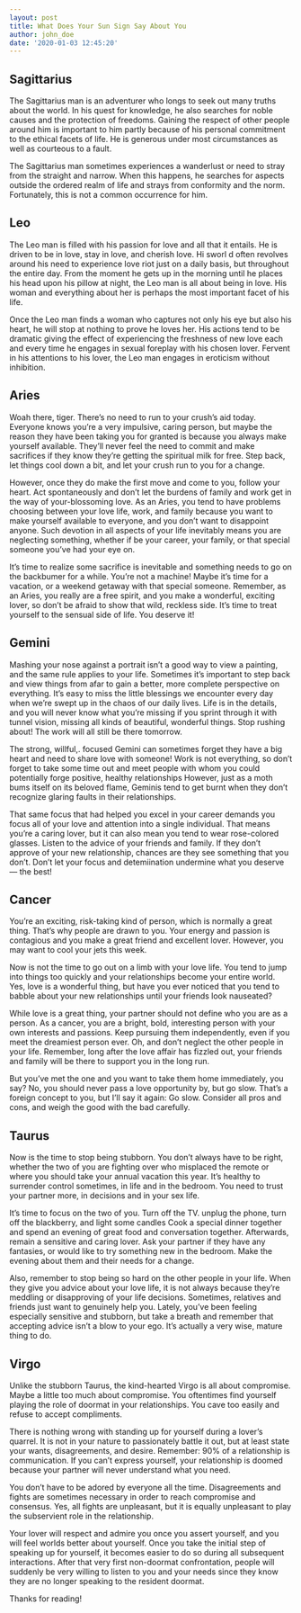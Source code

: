 ```yaml
---
layout: post
title: What Does Your Sun Sign Say About You
author: john_doe
date: '2020-01-03 12:45:20'
---
```

## Sagittarius

The Sagittarius man is an adventurer who longs to seek out many truths about the world. In his quest for knowledge, he also searches for noble causes and the protection of freedoms. Gaining the respect of other people around him is important to him partly because of his personal commitment to the ethical facets of life. He is generous under most circumstances as well as courteous to a fault.

The Sagittarius man sometimes experiences a wanderlust or need to stray from the straight and narrow. When this happens, he searches for aspects outside the ordered realm of life and strays from conformity and the norm. Fortunately, this is not a common occurrence for him.

## Leo

The Leo man is filled with his passion for love and all that it entails. He is driven to be in love, stay in love, and cherish love. Hi sworl d often revolves around his need to experience love riot just on a daily basis, but throughout the entire day. From the moment he gets up in the morning until he places his head upon his pillow at night, the Leo man is all about being in love. His woman and everything about her is perhaps the most important facet of his life.

Once the Leo man finds a woman who captures not only his eye but also his heart, he will stop at nothing to prove he loves her. His actions tend to be dramatic giving the effect of experiencing the freshness of new love each and every time he engages in sexual foreplay with his chosen lover. Fervent in his attentions to his lover, the Leo man engages in eroticism without inhibition.

## Aries

Woah there, tiger. There’s no need to run to your crush’s aid today. Everyone knows you’re a very impulsive, caring person, but maybe the reason they have been taking you for granted is because you always make yourself available. They’ll never feel the need to commit and make sacrifices if they know they’re getting the spiritual milk for free. Step back, let things cool down a bit, and let your crush run to you for a change.

However, once they do make the first move and come to you, follow your heart. Act spontaneously and don’t let the burdens of family and work get in the way of your-blossoming love. As an Aries, you tend to have problems choosing between your love life, work, and family because you want to make yourself available to everyone, and you don’t want to disappoint anyone. Such devotion in all aspects of your life inevitably means you are neglecting something, whether if be your career, your family, or that special someone you’ve had your eye on.

It’s time to realize some sacrifice is inevitable and something needs to go on the backbumer for a while. You’re not a machine! Maybe it’s time for a vacation, or a weekend getaway with that special someone. Remember, as an Aries, you really are a free spirit, and you make a wonderful, exciting lover, so don’t be afraid to show that wild, reckless side. It’s time to treat yourself to the sensual side of life. You deserve it!

## Gemini

Mashing your nose against a portrait isn’t a good way to view a painting, and the same rule applies to your life. Sometimes it’s important to step back and view things from afar to gain a better, more complete perspective on everything. It’s easy to miss the little blessings we encounter every day when we’re swept up in the chaos of our daily lives. Life is in the details, and you will never know what you’re missing if you sprint through it with tunnel vision, missing all kinds of beautiful, wonderful things. Stop rushing about! The work will all still be there tomorrow.

The strong, willful,. focused Gemini can sometimes forget they have a big heart and need to share love with someone! Work is not everything, so don’t forget to take some time out and meet people with whom you could potentially forge positive, healthy relationships However, just as a moth bums itself on its beloved flame, Geminis tend to get burnt when they don’t recognize glaring faults in their relationships.

That same focus that had helped you excel in your career demands you focus all of your love and attention into a single individual. That means you’re a caring lover, but it can also mean you tend to wear rose-colored glasses. Listen to the advice of your friends and family. If they don’t approve of your new relationship, chances are they see something that you don’t. Don’t let your focus and detemiination undermine what you deserve — the best!

## Cancer

You’re an exciting, risk-taking kind of person, which is normally a great thing. That’s why people are drawn to you. Your energy and passion is contagious and you make a great friend and excellent lover. However, you may want to cool your jets this week.

Now is not the time to go out on a limb with your love life. You tend to jump into things too quickly and your relationships become your entire world. Yes, love is a wonderful thing, but have you ever noticed that you tend to babble about your new relationships until your friends look nauseated?

While love is a great thing, your partner should not define who you are as a person. As a cancer, you are a bright, bold, interesting person with your own interests and passions. Keep pursuing them independently, even if you meet the dreamiest person ever. Oh, and don’t neglect the other people in your life. Remember, long after the love affair has fizzled out, your friends and family will be there to support you in the long run.

But you’ve met the one and you want to take them home immediately, you say? No, you should never pass a love opportunity by, but go slow. That’s a foreign concept to you, but I’ll say it again: Go slow. Consider all pros and cons, and weigh the good with the bad carefully.

## Taurus

Now is the time to stop being stubborn. You don’t always have to be right, whether the two of you are fighting over who misplaced the remote or where you should take your annual vacation this year. It’s healthy to surrender control sometimes, in life and in the bedroom. You need to trust your partner more, in decisions and in your sex life.

It’s time to focus on the two of you. Turn off the TV. unplug the phone, turn off the blackberry, and light some candles Cook a special dinner together and spend an evening of great food and conversation together. Afterwards, remain a sensitive and caring lover. Ask your partner if they have any fantasies, or would like to try something new in the bedroom. Make the evening about them and their needs for a change.

Also, remember to stop being so hard on the other people in your life. When they give you advice about your love life, it is not always because they’re meddling or disapproving of your life decisions. Sometimes, relatives and friends just want to genuinely help you. Lately, you’ve been feeling especially sensitive and stubborn, but take a breath and remember that accepting advice isn’t a blow to your ego. It’s actually a very wise, mature thing to do.

## Virgo

Unlike the stubborn Taurus, the kind-hearted Virgo is all about compromise. Maybe a little too much about compromise. You oftentimes find yourself playing the role of doormat in your relationships. You cave too easily and refuse to accept compliments.

There is nothing wrong with standing up for yourself during a lover’s quarrel. It is not in your nature to passionately battle it out, but at least state your wants, disagreements, and desire. Remember: 90% of a relationship is communication. If you can’t express yourself, your relationship is doomed because your partner will never understand what you need.

You don’t have to be adored by everyone all the time. Disagreements and fights are sometimes necessary in order to reach compromise and consensus. Yes, all fights are unpleasant, but it is equally unpleasant to play the subservient role in the relationship.

Your lover will respect and admire you once you assert yourself, and you will feel worlds better about yourself. Once you take the initial step of speaking up for yourself, it becomes easier to do so during all subsequent interactions. After that very first non-doormat confrontation, people will suddenly be very willing to listen to you and your needs since they know they are no longer speaking to the resident doormat.

Thanks for reading!
